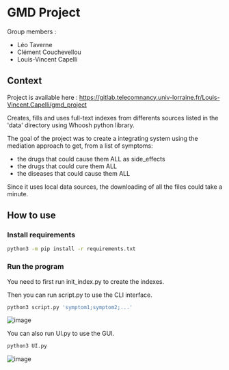 # GMD Project
Group members :
- Léo Taverne
- Clément Couchevellou
- Louis-Vincent Capelli

## Context
Project is available here : https://gitlab.telecomnancy.univ-lorraine.fr/Louis-Vincent.Capelli/gmd_project


Creates, fills and uses full-text indexes from differents sources listed in the 'data' directory using Whoosh python library. 


The goal of the project was to create a integrating system using the mediation approach to get, from a list of symptoms:
- the drugs that could cause them ALL as side_effects
- the drugs that could cure them ALL
- the diseases that could cause them ALL


Since it uses local data sources, the downloading of all the files could take a minute.

## How to use
### Install requirements
```bash
python3 -m pip install -r requirements.txt
```

### Run the program
You need to first run init_index.py to create the indexes.

Then you can run script.py to use the CLI interface.
```bash
python3 script.py 'symptom1;symptom2;...'
```

![image](https://user-images.githubusercontent.com/96493391/230121818-eeb15b87-4f46-43a2-b45a-092e383d349d.png)


You can also run UI.py to use the GUI.
```bash
python3 UI.py
```
![image](https://user-images.githubusercontent.com/96493391/230121852-867c97e0-36d5-42a5-beb2-1e4130f11c26.png)
